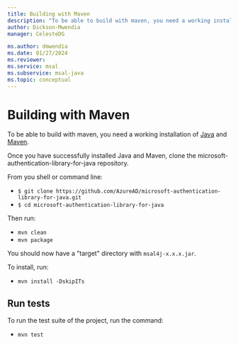 ```yaml
---
title: Building with Maven
description: "To be able to build with maven, you need a working installation of Java and Maven."
author: Dickson-Mwendia
manager: CelesteDG

ms.author: dmwendia
ms.date: 01/27/2024
ms.reviewer:
ms.service: msal
ms.subservice: msal-java
ms.topic: conceptual
---
```


# Building with Maven

To be able to build with maven, you need a working installation of [Java](https://www.oracle.com/technetwork/java/javase/downloads/index.html) and [Maven](https://maven.apache.org/download.cgi).

Once you have successfully installed Java and Maven, clone the microsoft-authentication-library-for-java repository.

From you shell or command line:

- `$ git clone https://github.com/AzureAD/microsoft-authentication-library-for-java.git`
- `$ cd microsoft-authentication-library-for-java`

Then run:

- `mvn clean`
- `mvn package`

You should now have a "target" directory with `msal4j-x.x.x.jar`.

To install, run:

- `mvn install -DskipITs`

## Run tests

To run the test suite of the project, run the command:

- `mvn test`
